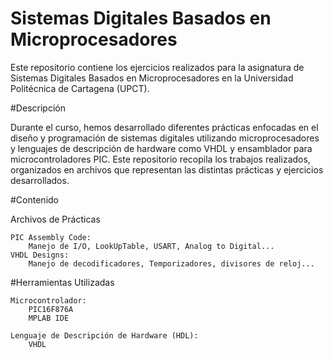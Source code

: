 # Sistemas Digitales Basados en Microprocesadores

Este repositorio contiene los ejercicios realizados para la asignatura de Sistemas Digitales Basados en Microprocesadores en la Universidad Politécnica de Cartagena (UPCT).

#Descripción

Durante el curso, hemos desarrollado diferentes prácticas enfocadas en el diseño y programación de sistemas digitales utilizando microprocesadores y lenguajes de descripción de hardware como VHDL y ensamblador para microcontroladores PIC. Este repositorio recopila los trabajos realizados, organizados en archivos que representan las distintas prácticas y ejercicios desarrollados.

#Contenido

Archivos de Prácticas

    PIC Assembly Code:
        Manejo de I/O, LookUpTable, USART, Analog to Digital...
    VHDL Designs:
        Manejo de decodificadores, Temporizadores, divisores de reloj...

#Herramientas Utilizadas

    Microcontrolador:
        PIC16F876A
        MPLAB IDE

    Lenguaje de Descripción de Hardware (HDL):
        VHDL
